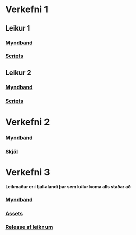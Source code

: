 # Verkefni 1

## Leikur 1
### [Myndband](https://www.youtube.com/watch?v=Zkgcusc8ED4)
### [Scripts](https://github.com/hedinn1/Leikjaforritun1/tree/main/Verkefni1a%20Scripts)

## Leikur 2
### [Myndband](https://youtu.be/TlSODX9HWnU)
### [Scripts](https://github.com/hedinn1/Leikjaforritun1/tree/main/Verkefni1b%20Scripts)

# Verkefni 2

### [Myndband](https://www.youtube.com/watch?v=Q72WvuWAets)
### [Skjöl](https://github.com/hedinn1/Leikjaforritun1/tree/main/Verkefni2)

# Verkefni 3

#### Leikmaður er í fjallalandi þar sem kúlur koma alls staðar að
### [Myndband](https://www.youtube.com/watch?v=28kaxbJD368)
### [Assets](https://github.com/hedinn1/Leikjaforritun1/tree/main/Assets)
### [Release af leiknum](https://github.com/hedinn1/Leikjaforritun1/blob/main/Assets/verkefni3.exe)



